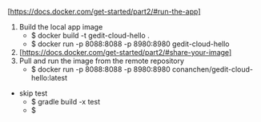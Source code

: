 [https://docs.docker.com/get-started/part2/#run-the-app]
1. Build the local app image 
    - $ docker build -t gedit-cloud-hello .
    - $ docker run -p 8088:8088 -p 8980:8980 gedit-cloud-hello
2. [https://docs.docker.com/get-started/part2/#share-your-image] 
3. Pull and run the image from the remote repository
	- $ docker run -p 8088:8088 -p 8980:8980 conanchen/gedit-cloud-hello:latest


- skip test
  - $ gradle build -x test
  - $  
  
  
